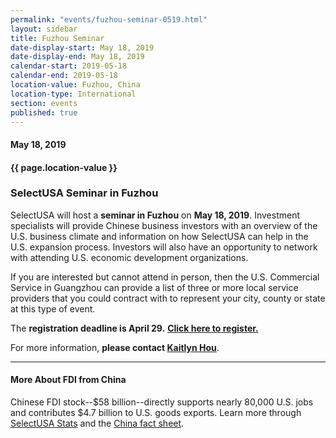 ```yaml
---
permalink: "events/fuzhou-seminar-0519.html"
layout: sidebar
title: Fuzhou Seminar
date-display-start: May 18, 2019
date-display-end: May 18, 2019
calendar-start: 2019-05-18
calendar-end: 2019-05-18
location-value: Fuzhou, China
location-type: International
section: events
published: true
---
```


#### May 18, 2019

#### {{ page.location-value }}

### SelectUSA Seminar in Fuzhou

SelectUSA will host a **seminar in Fuzhou** on **May 18, 2019**. Investment specialists will provide Chinese business investors with an overview of the U.S. business climate and information on how SelectUSA can help in the U.S. expansion process. Investors will also have an opportunity to network with attending U.S. economic development organizations.

If you are interested but cannot attend in person, then the U.S. Commercial Service in Guangzhou can provide a list of three or more local service providers that you could contract with to represent your city, county or state at this type of event. 

The **registration deadline is April 29.** [**Click here to register.**](http://bit.ly/susa-fuzhou-0518)

For more information, **please contact [Kaitlyn Hou](mailto:yao.hou@trade.gov)**. 

---

#### More About FDI from China

Chinese FDI stock--$58 billion--directly supports nearly 80,000 U.S. jobs and contributes $4.7 billion to U.S. goods exports. Learn more through [SelectUSA Stats](https://www.selectusa.gov/selectusa-stats) and the [China fact sheet](https://www.selectusa.gov/country-fact-sheet/China).
